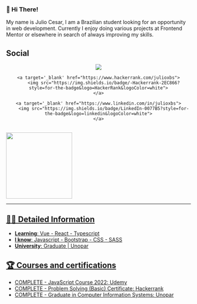 ### 👋 Hi There!

My name is Julio Cesar, I am a Brazilian student looking for an opportunity in web development. Currently I enjoy doing various projects at Frontend Mentor or elsewhere in search of always improving my skills.

## Social

<div align="center">
    <a target='_blank' href="https://twitter.com/JulioBs06">
        <img src="https://img.shields.io/badge/Twitter-1DA1F2?style=for-the-badge&logo=twitter&logoColor=white">
    </a>
  
    <a target='_blank' href="https://www.hackerrank.com/julioxbs">
        <img src="https://img.shields.io/badge/-Hackerrank-2EC866?style=for-the-badge&logo=HackerRank&logoColor=white">
    </a>
  
    <a target='_blank' href="https://www.linkedin.com/in/julioxbs">
        <img src="https://img.shields.io/badge/LinkedIn-0077B5?style=for-the-badge&logo=linkedin&logoColor=white">
    </a>
</div>
</center>

##
<div>
  <a href="https://github.com/julioxbs">
  <img height="180em" src="https://github-readme-stats.vercel.app/api/top-langs/?username=julioxbs&layout=compact&langs_count=7&theme=dracula"/>
</div>
  
<hr>
    
## 🖖🏽 Detailed Information

* **Learning**: Vue - React - Typescript
* **I know**: Javascript - Bootstrap - CSS - SASS
* **University**: Graduate | Unopar
  
## 🏆 Courses and certifications

- COMPLETE - JavaScript Course 2022: Udemy
- COMPLETE - Problem Solving (Basic) Certificate: Hackerrank
- COMPLETE - Graduate in Computer Information Systems: Unopar
